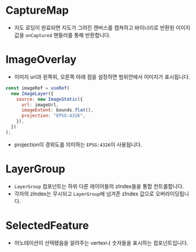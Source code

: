 # CaptureMap

- 지도 로딩이 완료되면 지도가 그려진 캔버스를 캡쳐하고 바이너리로 반환된 이미지 값을 `onCaptured` 핸들러를 통해 반환합니다.

# ImageOverlay

- 이미지 url과 왼쪽위, 오른쪽 아래 점을 설정하면 범위안에서 이미지가 표시됩니다.

```javascript
const imageRef = useRef(
  new ImageLayer({
    source: new ImageStatic({
      url: imageUrl,
      imageExtent: bounds.flat(),
      projection: "EPSG:4326",
    }),
  })
);
```

- projection이 경위도를 의미하는 `EPSG:4326`이 사용됩니다.

# LayerGroup

- `LayerGroup` 컴포넌트는 하위 다른 레이어들의 zIndex들을 통합 컨트롤합니다.
- 각자의 zIndex는 무시되고 `LayerGroup`에 넘겨준 zIndex 값으로 오버라이딩됩니다.

# SelectedFeature

- 어노테이션이 선택됐음을 알려주는 vertex나 숫자들을 표시하는 컴포넌트입니다.
